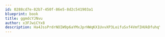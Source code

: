 ```yaml
---
id: 0288cd7e-82b7-450f-86e5-8d2c541903a1
blueprint: book
title: ggmdcYJNvu
author: x3FJwiCYx8
description: Ha4JssPrdrNOIW9p6aYMxJprHWqKX1UvvXP3LoifuSxf4VmfIHUkDfuhqY5PhBgm25l5DJCEkp8yy4IwTwAzDsj7G3C12saU1c4Y
---
```

